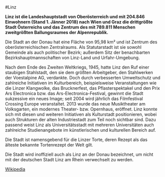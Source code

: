 #Linz

**Linz ist die Landeshauptstadt von Oberösterreich und mit 204.846 Einwohnern (Stand 1. Jänner 2018) nach Wien und Graz die drittgrößte Stadt Österreichs 
und das Zentrum des mit 789.811 Menschen zweitgrößten Ballungsraumes der Alpenrepublik.**

Die Stadt an der Donau hat eine Fläche von 95,98 km² und ist Zentrum des oberösterreichischen Zentralraums.
Als Statutarstadt ist sie sowohl Gemeinde als auch politischer Bezirk; außerdem Sitz der benachbarten Bezirkshauptmannschaften von Linz-Land und
Urfahr-Umgebung.

Nach dem Ende des Zweiten Weltkriegs, 1945, hatte Linz den Ruf einer staubigen Stahlstadt, den sie dem größten Arbeitgeber, 
den Stahlwerken der Voestalpine AG, verdankte. Doch durch verbesserten Umweltschutz und zahlreiche Initiativen im Kulturbereich, 
beispielsweise Veranstaltungen wie die Linzer Klangwolke, das Brucknerfest, das Pflasterspektakel und den Prix Ars Electronica bzw. 
das Ars-Electronica-Festival, gewinnt die Stadt sukzessive ein neues Image; seit 2004 wird jährlich das Filmfestival Crossing Europe veranstaltet. 
2013 wurde das neue Musiktheater am Volksgarten, ein modernes Theater- bzw. Opernhaus, eröffnet. Linz konnte sich mit diesen und 
weiteren Initiativen als Kulturstadt positionieren, wobei auch Strukturen der alten Industriestadt zum Teil noch sichtbar sind. 
Dazu passend weist Linz als Universitätsstadt mit mehreren Universitäten auch zahlreiche Studienangebote im künstlerischen und kulturellen Bereich auf.

Die Stadt ist namensgebend für die Linzer Torte, deren Rezept als das älteste bekannte Tortenrezept der Welt gilt.

Die Stadt wird inoffiziell auch als Linz an der Donau bezeichnet, um nicht mit der deutschen Stadt Linz am Rhein verwechselt zu werden.

[Wikipedia](htp://https://de.wikipedia.org/wiki/Linz)
